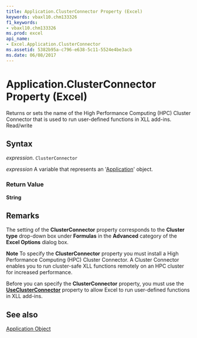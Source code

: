 ```yaml
---
title: Application.ClusterConnector Property (Excel)
keywords: vbaxl10.chm133326
f1_keywords:
- vbaxl10.chm133326
ms.prod: excel
api_name:
- Excel.Application.ClusterConnector
ms.assetid: 5382b95a-c796-e638-5c11-5524e4be3acb
ms.date: 06/08/2017
---
```



# Application.ClusterConnector Property (Excel)

Returns or sets the name of the High Performance Computing (HPC) Cluster Connector that is used to run user-defined functions in XLL add-ins. Read/write


## Syntax

 _expression_. `ClusterConnector`

 _expression_ A variable that represents an '[Application](Excel.Application(object).md)' object.


### Return Value

 **String**


## Remarks

The setting of the  **ClusterConnector** property corresponds to the **Cluster type** drop-down box under **Formulas** in the **Advanced** category of the **Excel Options** dialog box.




 **Note**  To specify the  **ClusterConnector** property you must install a High Performance Computing (HPC) Cluster Connector. A Cluster Connector enables you to run cluster-safe XLL functions remotely on an HPC cluster for increased performance.

Before you can specify the  **ClusterConnector** property, you must use the **[UseClusterConnector](Excel.Application.UseClusterConnector.md)** property to allow Excel to run user-defined functions in XLL add-ins.


## See also


[Application Object](Excel.Application(object).md)

